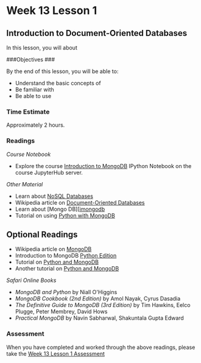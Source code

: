 # Week 13 Lesson 1 #
## Introduction to Document-Oriented Databases ##

In this lesson, you will about 

###Objectives ###

By the end of this lesson, you will be able to:

- Understand the basic concepts of 
- Be familiar with 
- Be able to use 

### Time Estimate ###

Approximately 2 hours.

### Readings ####

_Course Notebook_

- Explore the course [Introduction to MongoDB][l1nb]
IPython Notebook on the course JupyterHub server.

_Other Material_

- Learn about [NoSQL Databases][inosql]
- Wikipedia article on [Document-Oriented Databases][wddb]
- Learn about [Mongo DB][[imongodb]
- Tutorial on using [Python with MongoDB][tpmdb]

## Optional Readings ##

- Wikipedia article on [MongoDB][wmdb]
- Introduction to MongoDB [Python Edition][pe]
- Tutorial on [Python and MongoDB][bpmdb]
- Another tutorial on [Python and MongoDB][apmdb]

_Safari Online Books_

- _MongoDB and Python_ by Niall O'Higgins
- _MongoDB Cookbook (2nd Edition)_ by Amol Nayak, Cyrus Dasadia
- _The Definitive Guide to MongoDB (3rd Edition)_ by Tim Hawkins, Eelco Plugge, Peter Membrey, David Hows
- _Practical MongoDB_ by Navin Sabharwal, Shakuntala Gupta Edward

### Assessment ###

When you have completed and worked through the above readings, please take the [Week 13 Lesson 1 Assessment][la]

[l1nb]: notebooks/intro2mongodb.ipynb
[la]: https://learn.illinois.edu/mod/quiz/

[inosql]: http://www.w3resource.com/mongodb/nosql.php

[imongodb]: http://www.w3resource.com/mongodb/introduction-mongodb.php

[wmdb]: https://en.wikipedia.org/wiki/MongoDB
[wddb]: https://en.wikipedia.org/wiki/Document-oriented_database
[bpmdb]: https://marcobonzanini.com/2015/09/07/getting-started-with-mongodb-and-python/
[tpmdb]: http://api.mongodb.org/python/current/tutorial.html
[pe]: https://docs.mongodb.org/getting-started/python/
[apmdb]: https://altons.github.io/python/2013/01/21/gentle-introduction-to-mongodb-using-pymongo/